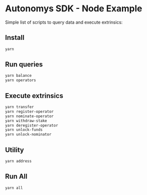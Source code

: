 # Autonomys SDK - Node Example

Simple list of scripts to query data and execute extrinsics:

## Install

```bash
yarn
```

## Run queries

```bash
yarn balance
yarn operators
```

## Execute extrinsics

```bash
yarn transfer
yarn register-operator
yarn nominate-operator
yarn withdraw-stake
yarn deregister-operator
yarn unlock-funds
yarn unlock-nominator
```

## Utility

```bash
yarn address
```

## Run All

```bash
yarn all
```
